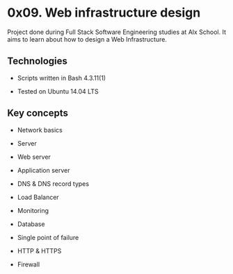 # 0x09. Web infrastructure design



Project done during Full Stack Software Engineering studies at Alx School. It aims to learn about how to design a Web Infrastructure.

## Technologies

* Scripts written in Bash 4.3.11(1)

* Tested on Ubuntu 14.04 LTS



## Key concepts

- Network basics

- Server

- Web server

- Application server

- DNS & DNS record types

- Load Balancer

- Monitoring

- Database

- Single point of failure

- HTTP & HTTPS

- Firewall
